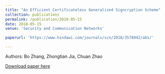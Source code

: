```yaml
---
title: "An Efficient Certificateless Generalized Signcryption Scheme"
collection: publications
permalink: /publication/2018-05-15
date: 2018-05-15
venue: 'Security and Communication Networks'

paperurl: 'https://www.hindawi.com/journals/scn/2018/3578942/abs/'

---
```

Authors: Bo Zhang, Zhongtian Jia, Chuan Zhao

[Download paper here](https://www.hindawi.com/journals/scn/2018/3578942/abs/)
